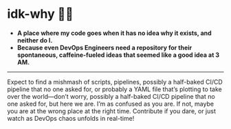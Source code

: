 # idk-why 🤷‍♂️
- **A place where my code goes when it has no idea why it exists, and neither do I.**
- **Because even DevOps Engineers need a repository for their spontaneous, caffeine-fueled ideas that seemed like a good idea at 3 AM.**
---
Expect to find a mishmash of scripts, pipelines, possibly a half-baked CI/CD pipeline that no one asked for, or probably a YAML file that’s plotting to take over the world—don’t worry, possibly a half-baked CI/CD pipeline that no one asked for, but here we are. I’m as confused as you are. If not, maybe you are at the wrong place at the right time. Contribute if you dare, or just watch as DevOps chaos unfolds in real-time!
